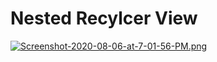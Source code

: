 # Nested Recylcer View

[![Screenshot-2020-08-06-at-7-01-56-PM.png](https://i.postimg.cc/Vsrn7WL9/Screenshot-2020-08-06-at-7-01-56-PM.png)](https://postimg.cc/NLtKFTXL)
